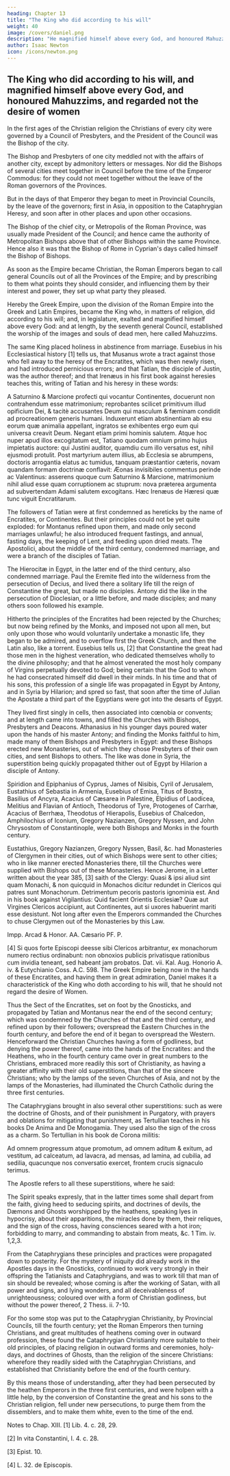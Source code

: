 ```yaml
---
heading: Chapter 13
title: "The King who did according to his will"
weight: 40
image: /covers/daniel.png
description: "He magnified himself above every God, and honoured Mahuzzims, and regarded not the desire of women"
author: Isaac Newton
icon: /icons/newton.png
---
```




## The King who did according to his will, and magnified himself above every God, and honoured Mahuzzims, and regarded not the desire of women

In the first ages of the Christian religion the Christians of every city were governed by a Council of Presbyters, and the President of the Council was the Bishop of the city. 

The Bishop and Presbyters of one city meddled not with the affairs of another city, except by admonitory letters or messages. Nor did the Bishops of several cities meet together in Council before the time of the Emperor Commodus: for they could not meet together without the leave of the Roman governors of the Provinces. 

But in the days of that Emperor they began to meet in Provincial Councils, by the leave of the governors; first in Asia, in opposition to the Cataphrygian Heresy, and soon after in other places and upon other occasions. 

The Bishop of the chief city, or Metropolis of the Roman Province, was usually made President of the Council; and hence came the authority of Metropolitan Bishops above that of other Bishops within the same Province. Hence also it was that the Bishop of Rome in Cyprian's days called himself the Bishop of Bishops. 

As soon as the Empire became Christian, the Roman Emperors began to call general Councils out of all the Provinces of the Empire; and by prescribing to them what points they should consider, and influencing them by their interest and power, they set up what party they pleased. 

Hereby the Greek Empire, upon the division of the Roman Empire into the Greek and Latin Empires, became the King who, in matters of religion, did according to his will; and, in legislature, exalted and magnified himself above every God: and at length, by the seventh general Council, established the worship of the images and souls of dead men, here called Mahuzzims.

The same King placed holiness in abstinence from marriage. Eusebius in his Ecclesiastical history [1] tells us, that Musanus wrote a tract against those who fell away to the heresy of the Encratites, which was then newly risen, and had introduced pernicious errors; and that Tatian, the disciple of Justin, was the author thereof; and that Irenæus in his first book against heresies teaches this, writing of Tatian and his heresy in these words: 

A Saturnino & Marcione profecti qui vocantur Continentes, docuerunt non contrahendum esse matrimonium; reprobantes scilicet primitivum illud opificium Dei, & tacitè accusantes Deum qui masculum & fæminam condidit ad procreationem generis humani. Induxerunt etiam abstinentiam ab esu eorum quæ animalia appellant, ingratos se exhibentes ergo eum qui universa creavit Deum. Negant etiam primi hominis salutem. Atque hoc nuper apud illos excogitatum est, Tatiano quodam omnium primo hujus impietatis auctore: qui Justini auditor, quamdiu cum illo versatus est, nihil ejusmodi protulit. Post martyrium autem illius, ab Ecclesia se abrumpens, doctoris arrogantia elatus ac tumidus, tanquam præstantior cæteris, novam quandam formam doctrinæ conflavit: Æonas invisibiles commentus perinde ac Valentinus: asserens quoque cum Saturnino & Marcione, matrimonium nihil aliud esse quam corruptionem ac stuprum: nova præterea argumenta ad subvertendam Adami salutem excogitans. Hæc Irenæus de Hæresi quæ tunc viguit Encratitarum. 


The followers of Tatian were at first condemned as hereticks by the name of Encratites, or Continentes. But their principles could not be yet quite exploded: for Montanus refined upon them, and made only second marriages unlawful; he also introduced frequent fastings, and annual, fasting days, the keeping of Lent, and feeding upon dried meats. The Apostolici, about the middle of the third century, condemned marriage, and were a branch of the disciples of Tatian. 

The Hierocitæ in Egypt, in the latter end of the third century, also condemned marriage. Paul the Eremite fled into the wilderness from the persecution of Decius, and lived there a solitary life till the reign of Constantine the great, but made no disciples. Antony did the like in the persecution of Dioclesian, or a little before, and made disciples; and many others soon followed his example.

Hitherto the principles of the Encratites had been rejected by the Churches; but now being refined by the Monks, and imposed not upon all men, but only upon those who would voluntarily undertake a monastic life, they began to be admired, and to overflow first the Greek Church, and then the Latin also, like a torrent. Eusebius tells us, [2] that Constantine the great had those men in the highest veneration, who dedicated themselves wholly to the divine philosophy; and that he almost venerated the most holy company of Virgins perpetually devoted to God; being certain that the God to whom he had consecrated himself did dwell in their minds. In his time and that of his sons, this profession of a single life was propagated in Egypt by Antony, and in Syria by Hilarion; and spred so fast, that soon after the time of Julian the Apostate a third part of the Egyptians were got into the desarts of Egypt. 

They lived first singly in cells, then associated into cœnobia or convents; and at length came into towns, and filled the Churches with Bishops, Presbyters and Deacons. Athanasius in his younger days poured water upon the hands of his master Antony; and finding the Monks faithful to him, made many of them Bishops and Presbyters in Egypt: and these Bishops erected new Monasteries, out of which they chose Presbyters of their own cities, and sent Bishops to others. The like was done in Syria, the superstition being quickly propagated thither out of Egypt by Hilarion a disciple of Antony. 

Spiridion and Epiphanius of Cyprus, James of Nisibis, Cyril of Jerusalem, Eustathius of Sebastia in Armenia, Eusebius of Emisa, Titus of Bostra, Basilius of Ancyra, Acacius of Cæsarea in Palestine, Elpidius of Laodicea, Melitius and Flavian of Antioch, Theodorus of Tyre, Protogenes of Carrhæ, Acacius of Berrhæa, Theodotus of Hierapolis, Eusebius of Chalcedon, Amphilochius of Iconium, Gregory Nazianzen, Gregory Nyssen, and John Chrysostom of Constantinople, were both Bishops and Monks in the fourth century. 

Eustathius, Gregory Nazianzen, Gregory Nyssen, Basil, &c. had Monasteries of Clergymen in their cities, out of which Bishops were sent to other cities; who in like manner erected Monasteries there, till the Churches were supplied with Bishops out of these Monasteries. Hence Jerome, in a Letter written about the year 385, [3] saith of the Clergy: Quasi & ipsi aliud sint quam Monachi, & non quicquid in Monachos dicitur redundet in Clericos qui patres sunt Monachorum. Detrimentum pecoris pastoris ignominia est. And in his book against Vigilantius: Quid facient Orientis Ecclesiæ? Quæ aut Virgines Clericos accipiunt, aut Continentes, aut si uxores habuerint mariti esse desistunt. Not long after even the Emperors commanded the Churches to chuse Clergymen out of the Monasteries by this Law.

Impp. Arcad & Honor. AA. Cæsario PF. P.

[4] Si quos forte Episcopi deesse sibi Clericos arbitrantur, ex monachorum numero rectius ordinabunt: non obnoxios publicis privatisque rationibus cum invidia teneant, sed habeant jam probatos. Dat. vii. Kal. Aug. Honorio A. iv. & Eutychianio Coss. A.C. 598. The Greek Empire being now in the hands of these Encratites, and having them in great admiration, Daniel makes it a characteristick of the King who doth according to his will, that he should not regard the desire of Women.

Thus the Sect of the Encratites, set on foot by the Gnosticks, and propagated by Tatian and Montanus near the end of the second century; which was condemned by the Churches of that and the third century, and refined upon by their followers; overspread the Eastern Churches in the fourth century, and before the end of it began to overspread the Western. Henceforward the Christian Churches having a form of godliness, but denying the power thereof, came into the hands of the Encratites: and the Heathens, who in the fourth century came over in great numbers to the Christians, embraced more readily this sort of Christianity, as having a greater affinity with their old superstitions, than that of the sincere Christians; who by the lamps of the seven Churches of Asia, and not by the lamps of the Monasteries, had illuminated the Church Catholic during the three first centuries.

The Cataphrygians brought in also several other superstitions: such as were the doctrine of Ghosts, and of their punishment in Purgatory, with prayers and oblations for mitigating that punishment, as Tertullian teaches in his books De Anima and De Monogamia. They used also the sign of the cross as a charm. So Tertullian in his book de Corona militis: 

Ad omnem progressum atque promotum, ad omnem aditum & exitum, ad vestitum, ad calceatum, ad lavacra, ad mensas, ad lamina, ad cubilia, ad sedilia, quacunque nos conversatio exercet, frontem crucis signaculo terimus. 

The Apostle refers to all these superstitions, where he said: 

The Spirit speaks expresly, that in the latter times some shall depart from the faith, giving heed to seducing spirits, and doctrines of devils, the Dæmons and Ghosts worshipped by the heathens, speaking lyes in hypocrisy, about their apparitions, the miracles done by them, their reliques, and the sign of the cross, having consciences seared with a hot iron; forbidding to marry, and commanding to abstain from meats, &c. 1 Tim. iv. 1,2,3. 

From the Cataphrygians these principles and practices were propagated down to posterity. For the mystery of iniquity did already work in the Apostles days in the Gnosticks, continued to work very strongly in their offspring the Tatianists and Cataphrygians, and was to work till that man of sin should be revealed; whose coming is after the working of Satan, with all power and signs, and lying wonders, and all deceivableness of unrighteousness; coloured over with a form of Christian godliness, but without the power thereof, 2 Thess. ii. 7-10.

For tho some stop was put to the Cataphrygian Christianity, by Provincial Councils, till the fourth century; yet the Roman Emperors then turning Christians, and great multitudes of heathens coming over in outward profession, these found the Cataphrygian Christianity more suitable to their old principles, of placing religion in outward forms and ceremonies, holy-days, and doctrines of Ghosts, than the religion of the sincere Christians: wherefore they readily sided with the Cataphrygian Christians, and established that Christianity before the end of the fourth century. 

By this means those of understanding, after they had been persecuted by the heathen Emperors in the three first centuries, and were holpen with a little help, by the conversion of Constantine the great and his sons to the Christian religion, fell under new persecutions, to purge them from the dissemblers, and to make them white, even to the time of the end.

Notes to Chap. XIII.
[1] Lib. 4. c. 28, 29.

[2] In vita Constantini, l. 4. c. 28.

[3] Epist. 10.

[4] L. 32. de Episcopis.


